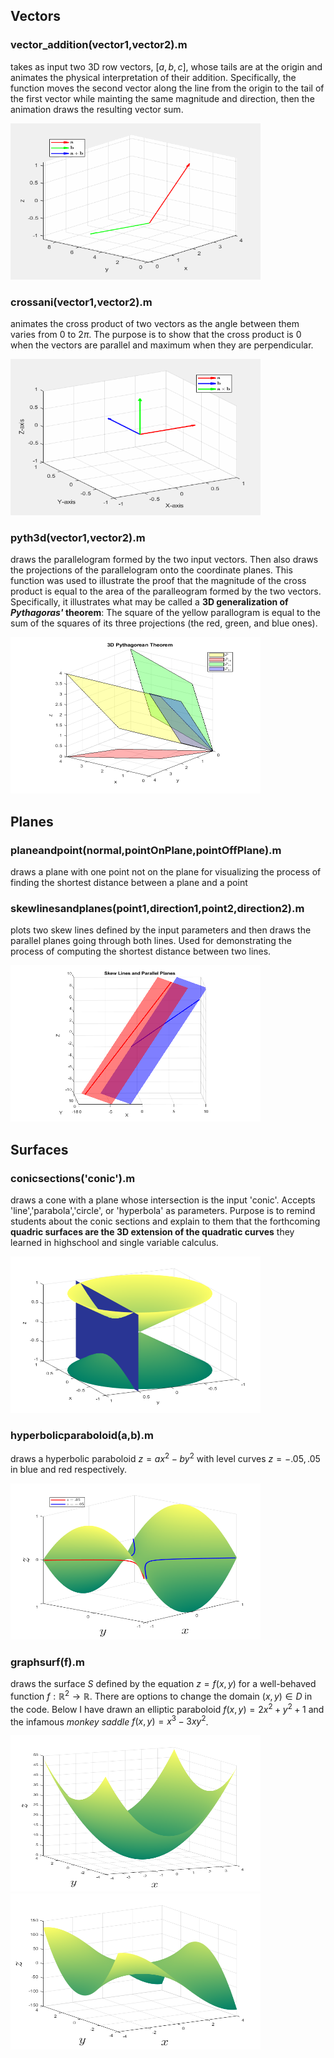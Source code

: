 ## Vectors

### vector_addition(vector1,vector2).m 
takes as input two 3D row vectors, $[a,b,c]$, whose tails are at the origin and animates the physical interpretation of their addition. Specifically, the function moves the second vector along the line from the origin to the tail of the first vector while mainting the same magnitude and direction, then the animation draws the resulting vector sum.

<img src="Visuals/vector_animation.gif" alt="alt-text" width="400" height="250">

### crossani(vector1,vector2).m
animates the cross product of two vectors as the angle between them varies from $0$ to $2\pi$. The purpose is to show that the cross product is $0$ when the vectors are parallel and maximum when they are perpendicular.

<img src="Visuals/crossani.gif" alt="alt-text" width="400" height="250">

### pyth3d(vector1,vector2).m

draws the parallelogram formed by the two input vectors. Then also draws the projections of the parallelogram onto the coordinate planes. This function was used to illustrate the proof that the magnitude of the cross product is equal to the area of the paralleogram formed by the two vectors. Specifically, it illustrates what may be called a **3D generalization of *Pythagoras'* theorem**: The square of the yellow parallogram is equal to the sum of the squares of its three projections (the red, green, and blue ones).

<img src="Visuals/pyth3d.png" alt="alt-text" width="400" height="250">

## Planes

### planeandpoint(normal,pointOnPlane,pointOffPlane).m
draws a plane with one point not on the plane for visualizing the process of finding the shortest distance between a plane and a point

### skewlinesandplanes(point1,direction1,point2,direction2).m
plots two skew lines defined by the input parameters and then draws the parallel planes going through both lines. Used for demonstrating the process of computing the shortest distance between two lines.

<img src="Visuals/skewlines.png" alt="alt-text" width="400" height="250">

## Surfaces

### conicsections('conic').m
draws a cone with a plane whose intersection is the input 'conic'. Accepts 'line','parabola','circle', or 'hyperbola' as parameters. Purpose is to remind students about the conic sections and explain to them that the forthcoming **quadric surfaces are the 3D extension of the quadratic curves** they learned in highschool and single variable calculus.

<img src="Visuals/conic.png" alt="alt-text" width="400" height="250">

### hyperbolicparaboloid(a,b).m
draws a hyperbolic paraboloid $z=ax^2-by^2$ with level curves $z=-.05,.05$ in blue and red respectively.

<img src="Visuals/hyperbolicparaboloid.png" alt="alt-text" width="400" height="250">

### graphsurf(f).m
draws the surface $S$ defined by the equation $z=f(x,y)$ for a well-behaved function $f:\mathbb{R}^2\rightarrow\mathbb{R}$. There are options to change the domain $(x,y)\in D$ in the code. Below I have drawn an elliptic paraboloid $f(x,y)=2x^2+y^2+1$ and the infamous *monkey saddle* $f(x,y)=x^3-3xy^2$.

<img src="Visuals/paraboloid.png" alt="alt-text" width="400" height="250">

<img src="Visuals/monkeysaddle.png" alt="alt-text" width="400" height="250">